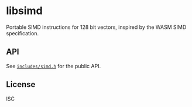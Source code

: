 # libsimd

Portable SIMD instructions for 128 bit vectors, inspired by the WASM SIMD specification.

## API

See [`includes/simd.h`](include/simd.h) for the public API.

## License

ISC
